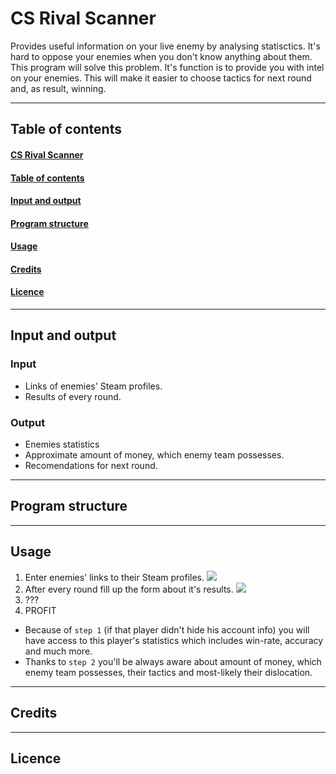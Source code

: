 # CS Rival Scanner
Provides useful information on your live enemy by analysing statisctics. It's hard to oppose your enemies when you don't know anything about them. This program will solve this problem. It's function is to provide you with intel on your enemies. This will make it easier to choose tactics for next round and, as result, winning.

***

## Table of contents
#### [CS Rival Scanner](#cs-rival-scanner)

#### [Table of contents](#table-of-contents)

#### [Input and output](#input-and-output)

#### [Program structure](#program-structure)

#### [Usage](#usage)

#### [Credits](#credits)

#### [Licence](#licence)

***

## Input and output
### Input
* Links of enemies' Steam profiles.
* Results of every round.
### Output
* Enemies statistics
* Approximate amount of money, which enemy team possesses.
* Recomendations for next round.

***

## Program structure

***

## Usage
1. Enter enemies' links to their Steam profiles.
![](https://github.com/just1ce415/CS_rival_scanner/blob/main/images/site_1.jpg)
2. After every round fill up the form about it's results.
![](https://github.com/just1ce415/CS_rival_scanner/blob/main/images/site_4.jpg)
3. ???
4. PROFIT

* Because of `step 1` (if that player didn't hide his account info) you will have access to this player's statistics which includes win-rate, accuracy and much more.
* Thanks to `step 2` you'll be always aware about amount of money, which enemy team possesses, their tactics and most-likely their dislocation.

***

## Credits

***

## Licence

